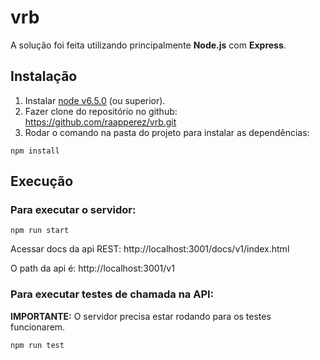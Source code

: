 # vrb

A solução foi feita utilizando principalmente **Node.js** com **Express**.


## Instalação

1. Instalar [node v6.5.0](https://nodejs.org) (ou superior). 
2. Fazer clone do repositório no github: https://github.com/raapperez/vrb.git
3. Rodar o comando na pasta do projeto para instalar as dependências:
```
npm install
```

## Execução

### Para executar o servidor:

```
npm run start
```

Acessar docs da api REST: http://localhost:3001/docs/v1/index.html

O path da api é:  http://localhost:3001/v1

### Para executar testes de chamada na API:

**IMPORTANTE:** O servidor precisa estar rodando para os testes funcionarem.

```
npm run test
```